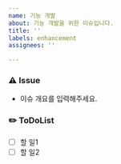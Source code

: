 ```yaml
---
name: 기능 개발
about: 기능 개발을 위한 이슈입니다.
title: ''
labels: enhancement
assignees: ''

---
```

### ⚠️ Issue
- 이슈 개요를 입력해주세요.

### ✏️ ToDoList
- [ ] 할 일1
- [ ] 할 일2
